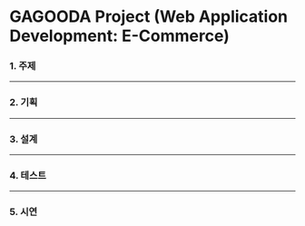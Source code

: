 # GAGOODA Project (Web Application Development: E-Commerce)
### 1. 주제

---

### 2. 기획
---
### 3. 설계
---
### 4. 테스트
---
### 5. 시연
